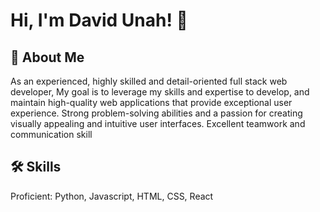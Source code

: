# Hi, I'm David Unah! 👋

## 🚀 About Me

As an experienced, highly skilled and detail-oriented full stack web developer, My goal is to leverage my skills and expertise to develop, and maintain high-quality web applications that provide exceptional user experience. Strong problem-solving abilities and a passion for
creating visually appealing and intuitive user interfaces. Excellent 
teamwork and communication skill 

 
                 
## 🛠 Skills
Proficient:
Python, Javascript, HTML, CSS, React



